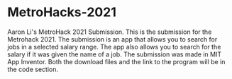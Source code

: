 # MetroHacks-2021
Aaron Li's MetroHack 2021 Submission. This is the submission for the Metrohack 2021. The submission is an app that allows you to search for jobs in a selected salary range. The app also allows you to search for the salary if it was given the name of a job. The submission was made in MIT App Inventor. Both the download files and the link to the program will be in the code section.
